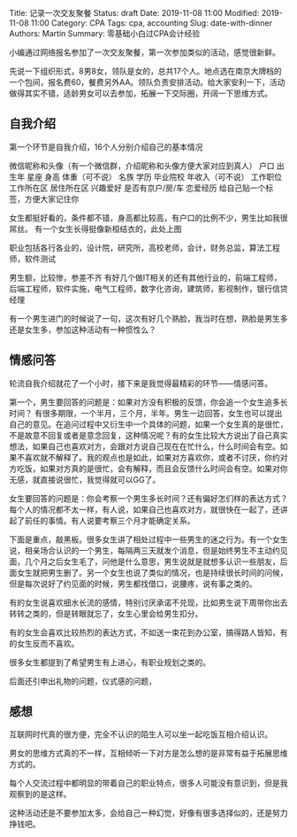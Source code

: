 Title: 记录一次交友聚餐
Status: draft
Date: 2019-11-08 11:00
Modified: 2019-11-08 11:00
Category: CPA
Tags: cpa, accounting
Slug: date-with-dinner
Authors: Martin
Summary: 零基础小白过CPA会计经验


小编通过网络报名参加了一次交友聚餐，第一次参加类似的活动，感觉很新鲜。

先说一下组织形式，8男8女，领队是女的，总共17个人。地点选在南京大牌档的一个包间，报名费60，餐费另外AA。领队负责安排活动。给大家安利一下，活动做得其实不错，适龄男女可以去参加，拓展一下交际圈，开阔一下思维方式。


## 自我介绍

第一个环节是自我介绍，16个人分别介绍自己的基本情况

微信昵称和头像（有一个微信群，介绍昵称和头像方便大家对应到真人）
户口
出生年
星座
身高
体重（可不说）
名族
学历
毕业院校
年收入（可不说）
工作职位
工作所在区
居住所在区
兴趣爱好
是否有京户/房/车
恋爱经历
给自己贴一个标签，方便大家记住你


女生都挺好看的，条件都不错，身高都比较高，有户口的比例不少，男生比如我很屌丝。
有一个女生长得挺像新桓结衣的，此处上图

职业包括各行各业的，设计院，研究所，高校老师，会计，财务总监，算法工程师，软件测试

男生额，比较惨，参差不齐
有好几个做IT相关的还有其他行业的，前端工程师，后端工程师，软件实施，电气工程师，数字化咨询，建筑师，影视制作，银行信贷经理

有一个男生进门的时候说了一句，这次有好几个熟脸，我当时在想，熟脸是男生多还是女生多，参加这种活动有一种惯性么？

## 情感问答

轮流自我介绍就花了一个小时，接下来是我觉得最精彩的环节——情感问答。

第一个，男生要回答的问题是：如果对方没有积极的反馈，你会追一个女生追多长时间？
有很多期限，一个半月，三个月，半年。男生一边回答，女生也可以提出自己的意见。在追问过程中又衍生中一个具体的问题，如果一个女生真的是很忙，不是故意不回复或者是意念回复，这种情况呢？有的女生比较大方说出了自己真实想法，如果自己也喜欢对方，会跟对方说自己现在在忙什么，什么时间会有空。如果不喜欢就不解释了。我的观点也是如此，如果对方喜欢你，或者不讨厌，你约对方吃饭，如果对方真的是很忙，会有解释，而且会反馈什么时间会有空。如果对你无感，就直接说很忙，我觉得就可以GG了。


女生要回答的问题是：你会考察一个男生多长时间？还有偏好怎们样的表达方式？
每个人的情况都不太一样，有人说，如果自己也喜欢对方，就很快在一起了，还讲起了前任的事情。有人说要考察三个月才能确定关系。

下面是重点，敲黑板。很多女生讲了相处过程中一些男生的迷之行为。有一个女生说，相亲场合认识的一个男生，每隔两三天就发个消息，但是始终男生不主动约见面，几个月之后女生毛了，问他是什么意思，男生说就是就想多认识一些朋友，后面女生就把男生删了。另一个女生也说了类似的情况，也是持续很长时间的问候，但是每次说好了约见面的时候，男生都找借口，说腰疼，说有事之类的。

有的女生说喜欢细水长流的感情，特别讨厌承诺不兑现，比如男生说下周带你出去转转之类的，但是转眼就忘了，女生心里会给男生扣分。

有的女生会喜欢比较热烈的表达方式，不如送一束花到办公室，搞得路人皆知，有的女生反而不喜欢。

很多女生都提到了希望男生有上进心，有职业规划之类的。

后面还引申出礼物的问题，仪式感的问题，


## 感想

互联网时代真的很方便，完全不认识的陌生人可以坐一起吃饭互相介绍认识。

男女的思维方式真的不一样，互相倾听一下对方是怎么想的是非常有益于拓展思维方式的。

每个人交流过程中都明显的带着自己的职业特点，很多人可能没有意识到，但是我观察到的是这样。

这种活动还是不要参加太多，会给自己一种幻觉，好像有很多选择似的，还是努力挣钱吧。